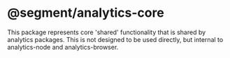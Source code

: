 # @segment/analytics-core

This package represents core 'shared' functionality that is shared by analytics packages. This is not designed to be used directly, but internal to analytics-node and analytics-browser.
